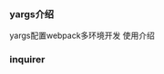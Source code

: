 ### yargs介绍
<a src="https://juejin.im/post/5b319c5e518825749d2d60be">yargs配置webpack多环境开发</a>
<a src="https://segmentfault.com/a/1190000008574028">使用介绍</a>

### inquirer
